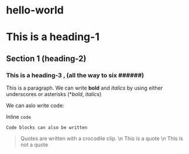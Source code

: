 # hello-world

# This is a heading-1

## Section 1 (heading-2)

### This is a heading-3 , (all the way to six ######)

This is a paragraph. We can write __bold__ and _italics_ by using either underscores or asterisks  (**bold*, *italics*)

We can aslo write code:

Inline `code`

```
Code blocks can also be written
```

> Quotes are written with a crocodile clip. \n
> This is a quote \n
This is not a quote
